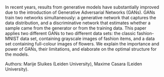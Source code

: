 In recent years, results from generative models have substantially improved due to the introduction of Generative Adversarial Networks (GANs). GANs train two networks simultaneously: a generative network that captures the data distribution, and a discriminative network that estimates whether a sample came from the generator or from the training data. This paper applies two different GANs to two different data sets: the classic fashion-MNIST data set, containing grayscale images of fashion items, and a data set containing full-colour images of flowers. We explain the importance and power of GANs, their limitations, and elaborate on the optimal structure for the models.

Authors: Marije Sluikes (Leiden University), Maxime Casara (Leiden University).
